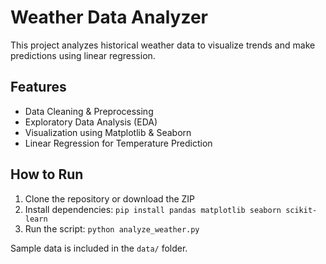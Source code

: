 # Weather Data Analyzer

This project analyzes historical weather data to visualize trends and make predictions using linear regression.

## Features
- Data Cleaning & Preprocessing
- Exploratory Data Analysis (EDA)
- Visualization using Matplotlib & Seaborn
- Linear Regression for Temperature Prediction

## How to Run

1. Clone the repository or download the ZIP
2. Install dependencies: `pip install pandas matplotlib seaborn scikit-learn`
3. Run the script: `python analyze_weather.py`

Sample data is included in the `data/` folder.
